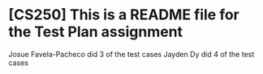 # [CS250] This is a README file for the Test Plan assignment

Josue Favela-Pacheco did 3 of the test cases
Jayden Dy did 4 of the test cases
